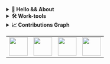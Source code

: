<details>
  <summary><b>👋 Hello && About</b></summary>
    Hi there 👋 <br>
  I'm <b>Petru</b>, a software developer mainly interested in backend technologies.
</details>

<details>
    <summary><b>🛠️ Work-tools</b></summary><br/>
    <ul>
      <li>
        Languages<br>
        <img height=50 src="https://cdn.jsdelivr.net/gh/devicons/devicon/icons/ruby/ruby-plain-wordmark.svg" />     
        <img height=50 src="https://cdn.jsdelivr.net/gh/devicons/devicon/icons/python/python-original.svg"/>
      </li>
      <li>
        Frameworks<br>
        <img height=50 src="https://cdn.jsdelivr.net/gh/devicons/devicon/icons/rails/rails-plain-wordmark.svg" />          
        <img height=50 src="https://cdn.jsdelivr.net/gh/devicons/devicon/icons/rspec/rspec-original.svg" />          
        <img height=50 src="https://cdn.jsdelivr.net/gh/devicons/devicon/icons/django/django-plain-wordmark.svg" />
      </li>
      <li>
        Database<br>
        <img height=50 src="https://cdn.jsdelivr.net/gh/devicons/devicon/icons/mysql/mysql-original-wordmark.svg" />    
        <img height=50 src="https://cdn.jsdelivr.net/gh/devicons/devicon/icons/postgresql/postgresql-plain-wordmark.svg" />
        <img height=50 src="https://cdn.jsdelivr.net/gh/devicons/devicon/icons/redis/redis-plain-wordmark.svg" />            
      </li>
      <li>
        Other<br>       
        <img height=50 src="https://cdn.jsdelivr.net/gh/devicons/devicon/icons/github/github-original-wordmark.svg" />          
        <img height=50 src="https://cdn.jsdelivr.net/gh/devicons/devicon/icons/heroku/heroku-plain-wordmark.svg" /> 
        <img height=50 src="https://cdn.jsdelivr.net/gh/devicons/devicon/icons/jira/jira-plain-wordmark.svg" />       
      </li>
    </ul>                    
</details>

<details>
  <summary><b>📈 Contributions Graph</b></summary>
  <p align='center'>
    <img src="https://github-readme-stats.vercel.app/api/top-langs?username=petrucioata&layout=compact&theme=nord"><br>
    <img src="https://github-readme-stats.vercel.app/api?username=petrucioata&show_icons=true&theme=nord"><br>
    <img src="https://github-readme-streak-stats.herokuapp.com/?user=petrucioata&theme=nord">
  </p>
</details>

<table>
    <tbody>
        <tr>
            <td>
              <a href="https://www.researchgate.net/profile/Petru-Vasile-Cioata">
                <img height="50" src="https://analysispdeorg.files.wordpress.com/2021/04/a20eba6e731416eb4cffa.jpg" />
              </a>
            </td>
            <td>
              <a href="https://www.linkedin.com/in/petru-cioat%C4%83-a0458792/">
                <img height="50" src="https://www.vectorlogo.zone/logos/linkedin/linkedin-ar21.svg" />
              </a>
            </td>
            <td>
              <a href="petru.cioata@gmail.com">
                <img height="50" src="https://www.vectorlogo.zone/logos/gmail/gmail-ar21.svg" />
              </a>
            </td>
            <td>
              <a href="https://www.facebook.com/usercpv/">
                <img height="50" src="https://www.vectorlogo.zone/logos/facebook/facebook-ar21.svg"/>
              </a>
            </td>          
        </tr>
    </tbody>
</table>
<!--
**petrucioata/petrucioata** is a ✨ _special_ ✨ repository because its `README.md` (this file) appears on your GitHub profile.

Here are some ideas to get you started:

- 🔭 I’m currently working on ...
- 🌱 I’m currently learning ...
- 👯 I’m looking to collaborate on ...
- 🤔 I’m looking for help with ...
- 💬 Ask me about ...
- 📫 How to reach me: ...
- 😄 Pronouns: ...
- ⚡ Fun fact: ...
-->
